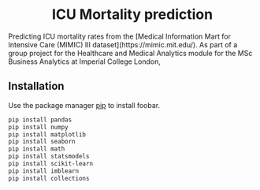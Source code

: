 <h1 align="center">ICU Mortality prediction</h1>
Predicting ICU mortality rates from the [Medical Information Mart for Intensive Care (MIMIC) III dataset](https://mimic.mit.edu/). As part of a group project for the Healthcare and Medical Analytics module for the MSc Business Analytics at Imperial College London, 

## Installation

Use the package manager [pip](https://pip.pypa.io/en/stable/) to install foobar.

```bash
pip install pandas
pip install numpy
pip install matplotlib
pip install seaborn
pip install math
pip install statsmodels
pip install scikit-learn
pip install imblearn
pip install collections
```
